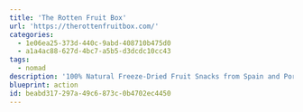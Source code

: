 ```yaml
---
title: 'The Rotten Fruit Box'
url: 'https://therottenfruitbox.com/'
categories:
  - 1e06ea25-373d-440c-9abd-408710b475d0
  - a1a4ac88-627d-4bc7-a5b5-d3dcdc10cc43
tags:
  - nomad
description: '100% Natural Freeze-Dried Fruit Snacks from Spain and Portugal shipped to you. The fruit you’re enjoying would have otherwise gone unused and rotted away on the ground. We also think that the name "Rotten" helps bring attention to the serious issue of food waste. Delicious, healthy, 100% natural, with a long shelf life, our freeze dried fruit snack pouches are ideal for home, work, office, to take to school, camping or just about anywhere. Help reduce food waste. Help small local farmers. We use 100% compostable packaging and ship with your local postal service because it is the lowest carbon footprint option.  But reducing carbon emissions is not enough, and we plant trees to compensate for our CO2 emissions.'
blueprint: action
id: beabd317-297a-49c6-873c-0b4702ec4450
---
```

